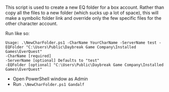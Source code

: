 This script is used to create a new EQ folder for a box account.
Rather than copy all the files to a new folder (which sucks up a lot of space), this will make a symbolic folder link and override only the few specific files for the other character account.

Run like so:

```
Usage: .\NewCharFolder.ps1 -CharName YourCharName -ServerName test -EQFolder "C:\Users\Public\Daybreak Game Company\Installed Games\EverQuest"
-CharName [required]
-ServerName [optional] Defaults to "test"
-EQFolder [optional] "C:\Users\Public\Daybreak Game Company\Installed Games\EverQuest"
```

* Open PowerShell window as Admin
* Run `.\NewCharFolder.ps1 Gandalf`
